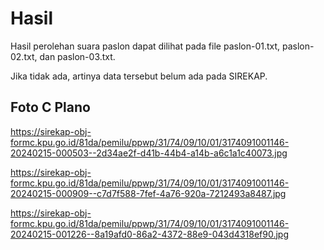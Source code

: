 # Hasil

Hasil perolehan suara paslon dapat dilihat pada file paslon-01.txt, paslon-02.txt, dan paslon-03.txt.

Jika tidak ada, artinya data tersebut belum ada pada SIREKAP.

## Foto C Plano

https://sirekap-obj-formc.kpu.go.id/81da/pemilu/ppwp/31/74/09/10/01/3174091001146-20240215-000503--2d34ae2f-d41b-44b4-a14b-a6c1a1c40073.jpg

https://sirekap-obj-formc.kpu.go.id/81da/pemilu/ppwp/31/74/09/10/01/3174091001146-20240215-000909--c7d7f588-7fef-4a76-920a-7212493a8487.jpg

https://sirekap-obj-formc.kpu.go.id/81da/pemilu/ppwp/31/74/09/10/01/3174091001146-20240215-001226--8a19afd0-86a2-4372-88e9-043d4318ef90.jpg
